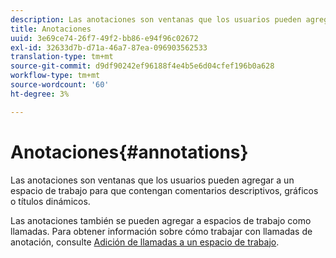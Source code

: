 ```yaml
---
description: Las anotaciones son ventanas que los usuarios pueden agregar a un espacio de trabajo para que contengan comentarios descriptivos, gráficos o títulos dinámicos.
title: Anotaciones
uuid: 3e69ce74-26f7-49f2-bb86-e94f96c02672
exl-id: 32633d7b-d71a-46a7-87ea-096903562533
translation-type: tm+mt
source-git-commit: d9df90242ef96188f4e4b5e6d04cfef196b0a628
workflow-type: tm+mt
source-wordcount: '60'
ht-degree: 3%

---
```


# Anotaciones{#annotations}

Las anotaciones son ventanas que los usuarios pueden agregar a un espacio de trabajo para que contengan comentarios descriptivos, gráficos o títulos dinámicos.

Las anotaciones también se pueden agregar a espacios de trabajo como llamadas. Para obtener información sobre cómo trabajar con llamadas de anotación, consulte [Adición de llamadas a un espacio de trabajo](../../../../home/c-get-started/c-vis/c-call-wkspc.md#concept-212b09e763044d938987b4a9c658adc0).

